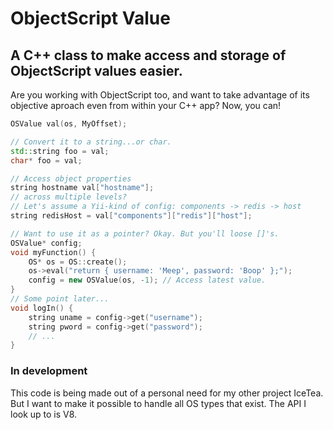 # ObjectScript Value
## A C++ class to make access and storage of ObjectScript values easier.

Are you working with ObjectScript too, and want to take advantage of its objective aproach even from within your C++ app? Now, you can!

```c++
OSValue val(os, MyOffset);

// Convert it to a string...or char.
std::string foo = val;
char* foo = val;

// Access object properties
string hostname val["hostname"];
// across multiple levels?
// Let's assume a Yii-kind of config: components -> redis -> host
string redisHost = val["components"]["redis"]["host"];

// Want to use it as a pointer? Okay. But you'll loose []'s.
OSValue* config;
void myFunction() {
	OS* os = OS::create();
	os->eval("return { username: 'Meep', password: 'Boop' };");
	config = new OSValue(os, -1); // Access latest value.
}
// Some point later...
void logIn() {
	string uname = config->get("username");
	string pword = config->get("password");
	// ...
}
```

### In development
This code is being made out of a personal need for my other project IceTea. But I want to make it possible to handle all OS types that exist. The API I look up to is V8.
